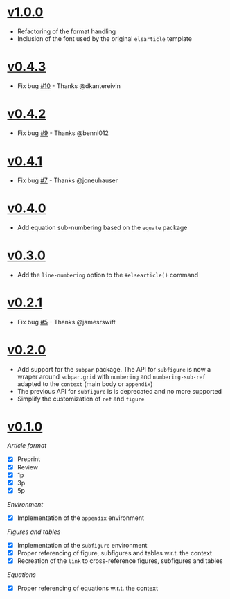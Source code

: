 # [v1.0.0](https://github.com/maucejo/elsearticle/releases/tag/v1.0.0)

- Refactoring of the format handling
- Inclusion of the font used by the original `elsarticle` template

# [v0.4.3](https://github.com/maucejo/elsearticle/releases/tag/v0.4.3)

- Fix bug [#10](https://github.com/maucejo/elsearticle/pull/10) - Thanks @dkantereivin

# [v0.4.2](https://github.com/maucejo/elsearticle/releases/tag/v0.4.2)

- Fix bug [#9](https://github.com/maucejo/elsearticle/pull/9) - Thanks @benni012

# [v0.4.1](https://github.com/maucejo/elsearticle/releases/tag/v0.4.1)

- Fix bug [#7](https://github.com/maucejo/elsearticle/issues/7) - Thanks @joneuhauser

# [v0.4.0](https://github.com/maucejo/elsearticle/releases/tag/v0.4.0)

- Add equation sub-numbering based on the `equate` package

# [v0.3.0](https://github.com/maucejo/elsearticle/releases/tag/v0.3.0)

- Add the `line-numbering` option to the `#elsearticle()` command

# [v0.2.1](https://github.com/maucejo/elsearticle/releases/tags/v0.2.1)

- Fix bug [#5](https://github.com/maucejo/elsearticle/issues/5) - Thanks @jamesrswift

# [v0.2.0](https://github.com/maucejo/elsearticle/releases/tags/v0.2.0)

- Add support for the `subpar` package. The API for `subfigure` is now a wraper around `subpar.grid` with `numbering` and `numbering-sub-ref` adapted to the `context` (main body or `appendix`)
- The previous API for `subfigure` is is deprecated and no more supported
- Simplify the customization of `ref` and `figure`


# [v0.1.0](https://github.com/maucejo/elsearticle/releases/tags/v0.1.0)

*Article format*

- [x] Preprint
- [x] Review
- [x] 1p
- [x] 3p
- [x] 5p

*Environment*

- [x] Implementation of the `appendix` environment

*Figures and tables*

- [x] Implementation of the `subfigure` environment
- [x] Proper referencing of figure, subfigures and tables w.r.t. the context
- [x] Recreation of the `link` to cross-reference figures, subfigures and tables

*Equations*

- [x] Proper referencing of equations w.r.t. the context